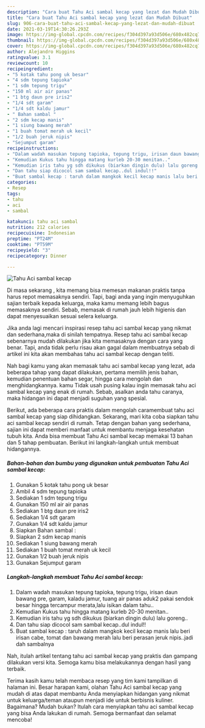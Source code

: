 ```yaml
---
description: "Cara buat Tahu Aci sambal kecap yang lezat dan Mudah Dibuat"
title: "Cara buat Tahu Aci sambal kecap yang lezat dan Mudah Dibuat"
slug: 906-cara-buat-tahu-aci-sambal-kecap-yang-lezat-dan-mudah-dibuat
date: 2021-03-19T14:30:26.293Z
image: https://img-global.cpcdn.com/recipes/f304d397a93d506e/680x482cq70/tahu-aci-sambal-kecap-foto-resep-utama.jpg
thumbnail: https://img-global.cpcdn.com/recipes/f304d397a93d506e/680x482cq70/tahu-aci-sambal-kecap-foto-resep-utama.jpg
cover: https://img-global.cpcdn.com/recipes/f304d397a93d506e/680x482cq70/tahu-aci-sambal-kecap-foto-resep-utama.jpg
author: Alejandro Higgins
ratingvalue: 3.1
reviewcount: 10
recipeingredient:
- "5 kotak tahu pong uk besar"
- "4 sdm tepung tapioka"
- "1 sdm tepung trigu"
- "150 ml air air panas"
- "1 btg daun pre iris2"
- "1/4 sdt garam"
- "1/4 sdt kaldu jamur"
- " Bahan sambal "
- "2 sdm kecap manis"
- "1 siung bawang merah"
- "1 buah tomat merah uk kecil"
- "1/2 buah jeruk nipis"
- "Sejumput garam"
recipeinstructions:
- "Dalam wadah masukan tepung tapioka, tepung trigu, irisan daun bawang pre, garam, kaladu jamur, tuang air panas aduk2 pakai sendok besar hingga tercampur merata,lalu isikan dalam tahu.."
- "Kemudian Kukus tahu hingga matang kurleb 20-30 menitan.."
- "Kemudian iris tahu yg sdh dikukus (biarkan dingin dulu) lalu goreng.."
- "Dan tahu siap dicocol sam sambal kecap..dul indul!!"
- "Buat sambal kecap : taruh dalam mangkok kecil kecap manis lalu beri irisan cabe, tomat dan bawang merah lalu beri perasan jeruk nipis..jadi dah sambalnya"
categories:
- Resep
tags:
- tahu
- aci
- sambal

katakunci: tahu aci sambal 
nutrition: 212 calories
recipecuisine: Indonesian
preptime: "PT24M"
cooktime: "PT59M"
recipeyield: "3"
recipecategory: Dinner

---
```



![Tahu Aci sambal kecap](https://img-global.cpcdn.com/recipes/f304d397a93d506e/680x482cq70/tahu-aci-sambal-kecap-foto-resep-utama.jpg)

Di masa  sekarang , kita memang bisa memesan makanan praktis tanpa harus repot memasaknya sendiri. Tapi, bagi anda yang ingin menyuguhkan sajian terbaik kepada keluarga, maka kamu memang lebih bagus memasaknya sendiri. Sebab, memasak di rumah jauh lebih higienis dan dapat menyesuaikan sesuai selera keluarga.

Jika anda lagi mencari inspirasi resep tahu aci sambal kecap yang nikmat dan sederhana,maka di sinilah tempatnya. Resep tahu aci sambal kecap  sebenarnya mudah dilakukan jika kita memasaknya dengan cara yang benar. Tapi, anda tidak perlu risau akan gagal dalam membuatnya 
sebab di artikel ini kita akan membahas tahu aci sambal kecap dengan teliti.  



Nah bagi kamu yang akan memasak tahu aci sambal kecap yang lezat, ada beberapa tahap yang dapat dilakukan, pertama memilih jenis bahan, kemudian penentuan bahan segar, hingga cara mengolah dan menghidangkannya. kamu Tidak usah pusing kalau ingin memasak tahu aci sambal kecap yang enak di rumah. Sebab, asalkan anda  tahu caranya, maka hidangan ini dapat menjadi suguhan yang spesial.

Berikut, ada beberapa cara praktis  dalam mengolah caramembuat tahu aci sambal kecap yang siap dihidangkan. Sekarang, mari kita coba siapkan tahu aci sambal kecap sendiri di rumah. Tetap dengan bahan yang sederhana, sajian ini dapat memberi manfaat untuk membantu menjaga kesehatan tubuh kita. Anda bisa membuat Tahu Aci sambal kecap memakai 13 bahan dan 5 tahap pembuatan. Berikut ini langkah-langkah untuk membuat hidangannya.

<!--inarticleads1-->

##### Bahan-bahan dan bumbu yang digunakan untuk pembuatan Tahu Aci sambal kecap:

1. Gunakan 5 kotak tahu pong uk besar
1. Ambil 4 sdm tepung tapioka
1. Sediakan 1 sdm tepung trigu
1. Gunakan 150 ml air air panas
1. Sediakan 1 btg daun pre iris2
1. Sediakan 1/4 sdt garam
1. Gunakan 1/4 sdt kaldu jamur
1. Siapkan  Bahan sambal :
1. Siapkan 2 sdm kecap manis
1. Sediakan 1 siung bawang merah
1. Sediakan 1 buah tomat merah uk kecil
1. Gunakan 1/2 buah jeruk nipis
1. Gunakan Sejumput garam




<!--inarticleads2-->

##### Langkah-langkah membuat Tahu Aci sambal kecap:

1. Dalam wadah masukan tepung tapioka, tepung trigu, irisan daun bawang pre, garam, kaladu jamur, tuang air panas aduk2 pakai sendok besar hingga tercampur merata,lalu isikan dalam tahu..
1. Kemudian Kukus tahu hingga matang kurleb 20-30 menitan..
1. Kemudian iris tahu yg sdh dikukus (biarkan dingin dulu) lalu goreng..
1. Dan tahu siap dicocol sam sambal kecap..dul indul!!
1. Buat sambal kecap : taruh dalam mangkok kecil kecap manis lalu beri irisan cabe, tomat dan bawang merah lalu beri perasan jeruk nipis..jadi dah sambalnya




Nah, itulah artikel tentang  tahu aci sambal kecap  yang praktis dan gampang dilakukan versi kita. Semoga kamu bisa melakukannya dengan hasil yang terbaik. 

Terima kasih kamu telah membaca resep yang tim kami tampilkan di halaman ini. Besar harapan kami, olahan  Tahu Aci sambal kecap yang mudah di atas dapat membantu Anda menyiapkan hidangan yang nikmat untuk keluarga/teman ataupun menjadi ide untuk berbisnis kuliner. Bagaimana? Mudah bukan? Itulah cara menyiapkan tahu aci sambal kecap yang bisa Anda lakukan di rumah. Semoga bermanfaat dan selamat mencoba!

